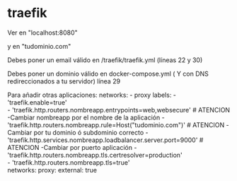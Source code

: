 # traefik

Ver en "localhost:8080"

y en "tudominio.com"

Debes poner un email válido en /traefik/traefik.yml (líneas 22 y 30)

Debes poner un dominio válido en docker-compose.yml ( Y con DNS redireccionados a tu servidor) línea 29

Para añadir otras aplicaciones:
    networks:
      - proxy 
    labels:
      - 'traefik.enable=true'      
      - 'traefik.http.routers.nombreapp.entrypoints=web,websecure'   # ATENCION -Cambiar nombreapp por el nombre de la aplicación
      - 'traefik.http.routers.nombreapp.rule=Host("tudominio.com")'  # ATENCION -Cambiar por tu dominio ó subdominio correcto
      - 'traefik.http.services.nombreapp.loadbalancer.server.port=9000' # ATENCION -Cambiar por puerto aplicación
      - 'traefik.http.routers.nombreapp.tls.certresolver=production'      
      - 'traefik.http.routers.nombreapp.tls=true'       
networks:
  proxy:
    external: true 

